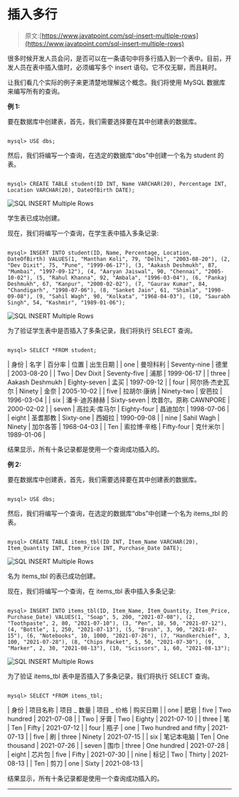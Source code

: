 # 插入多行

> 原文:[https://www.javatpoint.com/sql-insert-multiple-rows](https://www.javatpoint.com/sql-insert-multiple-rows)

很多时候开发人员会问，是否可以在一条语句中将多行插入到一个表中。目前，开发人员在表中插入值时，必须编写多个 insert 语句。它不仅无聊，而且耗时。

让我们看几个实际的例子来更清楚地理解这个概念。我们将使用 MySQL 数据库来编写所有的查询。

**例 1:**

要在数据库中创建表，首先，我们需要选择要在其中创建表的数据库。

```

mysql> USE dbs;

```

然后，我们将编写一个查询，在选定的数据库“dbs”中创建一个名为 student 的表。

```

mysql> CREATE TABLE student(ID INT, Name VARCHAR(20), Percentage INT, Location VARCHAR(20), DateOfBirth DATE);

```

![SQL INSERT Multiple Rows](../Images/1bea621fa5f72ac9c5e9f814b0505da8.png)

学生表已成功创建。

现在，我们将编写一个查询，在学生表中插入多条记录:

```

mysql> INSERT INTO student(ID, Name, Percentage, Location, DateOfBirth) VALUES(1, "Manthan Koli", 79, "Delhi", "2003-08-20"), (2, "Dev Dixit", 75, "Pune", "1999-06-17"), (3, "Aakash Deshmukh", 87, "Mumbai", "1997-09-12"), (4, "Aaryan Jaiswal", 90, "Chennai", "2005-10-02"), (5, "Rahul Khanna", 92, "Ambala", "1996-03-04"), (6, "Pankaj Deshmukh", 67, "Kanpur", "2000-02-02"), (7, "Gaurav Kumar", 84, "Chandigarh", "1998-07-06"), (8, "Sanket Jain", 61, "Shimla", "1990-09-08"), (9, "Sahil Wagh", 90, "Kolkata", "1968-04-03"), (10, "Saurabh Singh", 54, "Kashmir", "1989-01-06");

```

![SQL INSERT Multiple Rows](../Images/66e9ce73ee0df20a9cf6299f3d310889.png)

为了验证学生表中是否插入了多条记录，我们将执行 SELECT 查询。

```

mysql> SELECT *FROM student;

```

| 身份 | 名字 | 百分率 | 位置 | 出生日期 |
| one | 曼坦科利 | Seventy-nine | 德里 | 2003-08-20 |
| Two | Dev Dixit | Seventy-five | 浦那 | 1999-06-17 |
| three | Aakash Deshmukh | Eighty-seven | 孟买 | 1997-09-12 |
| four | 阿尔扬·杰史瓦尔 | Ninety | 金奈 | 2005-10-02 |
| five | 拉胡尔·康纳 | Ninety-two | 安芭拉 | 1996-03-04 |
| six | 潘卡·迪苏赫赫 | Sixty-seven | 坎普尔。原称 CAWNPORE | 2000-02-02 |
| seven | 高拉夫·库马尔 | Eighty-four | 昌迪加尔 | 1998-07-06 |
| eight | 圣耆那教 | Sixty-one | 西姆拉 | 1990-09-08 |
| nine | Sahil Wagh | Ninety | 加尔各答 | 1968-04-03 |
| Ten | 索拉博·辛格 | Fifty-four | 克什米尔 | 1989-01-06 |

结果显示，所有十条记录都是使用一个查询成功插入的。

**例 2:**

要在数据库中创建表，首先，我们需要选择要在其中创建表的数据库。

```

mysql> USE dbs;

```

然后，我们将编写一个查询，在选定的数据库“dbs”中创建一个名为 items_tbl 的表。

```

mysql> CREATE TABLE items_tbl(ID INT, Item_Name VARCHAR(20), Item_Quantity INT, Item_Price INT, Purchase_Date DATE);

```

![SQL INSERT Multiple Rows](../Images/d6a40434e316a1da26c40c4ab13ebd64.png)

名为 items_tbl 的表已成功创建。

现在，我们将编写一个查询，在 items_tbl 表中插入多条记录:

```

mysql> INSERT INTO items_tbl(ID, Item_Name, Item_Quantity, Item_Price, Purchase_Date) VALUES(1, "Soap", 5, 200, "2021-07-08"), (2, "Toothpaste", 2, 80, "2021-07-10"), (3, "Pen", 10, 50, "2021-07-12"), (4, "Bottle", 1, 250, "2021-07-13"), (5, "Brush", 3, 90, "2021-07-15"), (6, "Notebooks", 10, 1000, "2021-07-26"), (7, "Handkerchief", 3, 100, "2021-07-28"), (8, "Chips Packet", 5, 50, "2021-07-30"), (9, "Marker", 2, 30, "2021-08-13"), (10, "Scissors", 1, 60, "2021-08-13");

```

![SQL INSERT Multiple Rows](../Images/8e567bc51eb7d1e8807a40429af8b5da.png)

为了验证 items_tbl 表中是否插入了多条记录，我们将执行 SELECT 查询。

```

mysql> SELECT *FROM items_tbl;

```

| 身份 | 项目名称 | 项目 _ 数量 | 项目 _ 价格 | 购买日期 |
| one | 肥皂 | five | Two hundred | 2021-07-08 |
| Two | 牙膏 | Two | Eighty | 2021-07-10 |
| three | 笔 | Ten | Fifty | 2021-07-12 |
| four | 瓶子 | one | Two hundred and fifty | 2021-07-13 |
| five | 刷 | three | Ninety | 2021-07-15 |
| six | 笔记本电脑 | Ten | One thousand | 2021-07-26 |
| seven | 围巾 | three | One hundred | 2021-07-28 |
| eight | 芯片包 | five | Fifty | 2021-07-30 |
| nine | 标记 | Two | Thirty | 2021-08-13 |
| Ten | 剪刀 | one | Sixty | 2021-08-13 |

结果显示，所有十条记录都是使用一个查询成功插入的。

* * *